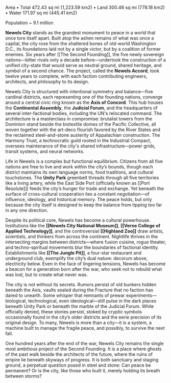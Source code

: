 
Area
 • Total
	472.43 sq mi (1,223.59 km2)
 • Land	300.46 sq mi (778.18 km2)
 • Water	171.97 sq mi (445.41 km2)

Population 
	~ 9.1 million


**Newels City** stands as the grandest monument to peace in a world that once tore itself apart. Built atop the ashen remains of what was once a capital, the city rose from the shattered bones of old-world Washington D.C., its foundations laid not by a single victor, but by a coalition of former enemies. Six years after [[The Second Founding]], the five newly sovereign nations—bitter rivals only a decade before—undertook the construction of a unified city-state that would serve as neutral ground, shared heritage, and symbol of a second chance. The project, called the **Newels Accord**, took twelve years to complete, with each faction contributing engineers, architects, and philosophy to its design.

Newels City is structured with intentional symmetry and balance—five cardinal districts, each representing one of the founding nations, converge around a central civic ring known as the **Axis of Concord**. This hub houses the **Continental Assembly**, the **Judicial Forum**, and the headquarters of several inter-factional bodies, including the UN's relocated command. The architecture is a masterclass in compromise: brutalist towers from the Dominion stand beside the biotextile domes of the Pacific Collective, all woven together with the art-deco flourish favored by the River States and the reclaimed steel-and-stone austerity of Appalachian construction. The Harmony Trust, a technocratic guild rooted in the Industrial Compact, oversees maintenance of the city's shared infrastructure—power grids, transit systems, and neural networks.

Life in Newels is a complex but functional equilibrium. Citizens from all five nations are free to live and work within the city’s bounds, though each district maintains its own language norms, food traditions, and cultural touchstones. The **Unity Park** greenbelt threads through all five territories like a living artery, while the East Side Port (officially known as [[Port Resolute]]) feeds the city’s hunger for trade and exchange. Yet beneath the surface of cross-cultural cooperation lies a constant negotiation—of influence, ideology, and historical memory. The peace holds, but only because the city itself is designed to keep the balance from tipping too far in any one direction.

Despite its political core, Newels has become a cultural powerhouse. Institutions like the **[[Newels City National Museum]]**, **[[Verne College of Applied Technology]]**, and the controversial **[[Highland Zoo]]** draw artists, scientists, and thinkers from across the continent. Nightlife thrives in the intersecting margins between districts—where fusion cuisine, rogue theater, and techno-spiritual movements blur the boundaries of factional identity. Establishments like **[[The Jungle Pit]]**, a four-star restaurant and underground club, exemplify the city’s dual nature: decorum above, electricity below. Even in the face of lingering tensions, Newels has become a beacon for a generation born after the war, who seek not to rebuild what was lost, but to create what never was.

The city is not without its secrets. Rumors persist of old bunkers hidden beneath the Axis, vaults sealed during the Fracture that no faction has dared to unearth. Some whisper that remnants of prewar experiments—biological, technological, even ideological—still pulse in the dark places beneath Unity Park or beneath the marble of the Judicial Forum. While officially denied, these stories persist, stoked by cryptic symbols occasionally found in the city’s older districts and the eerie precision of its original design. To many, Newels is more than a city—it is a system, a machine built to manage the fragile peace, and possibly, to survive the next fall.

One hundred years after the end of the war, Newels City remains the single most ambitious project of the Second Founding. It is a place where ghosts of the past walk beside the architects of the future, where the ruins of empire lie beneath skyways of progress. It is both sanctuary and staging ground, a perpetual question posed in steel and stone: Can peace be permanent? Or is the city, like those who built it, merely holding its breath between storms?




